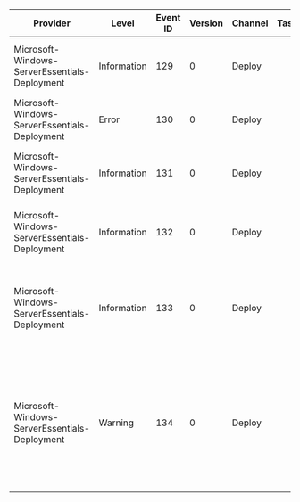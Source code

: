 Provider                                       |  Level        |  Event ID  |  Version  |  Channel  |  Task  |  Opcode  |  Keyword  |  Message
-----------------------------------------------|---------------|------------|-----------|-----------|--------|----------|-----------|------------------------------------------------------------------------------------------------------------------------------------------
Microsoft-Windows-ServerEssentials-Deployment  |  Information  |  129       |  0        |  Deploy   |        |          |           |  Essentials configuration wizard called PowerShell: {CmdletName}
Microsoft-Windows-ServerEssentials-Deployment  |  Error        |  130       |  0        |  Deploy   |        |          |           |  Unexpected error occured: {Message}
Microsoft-Windows-ServerEssentials-Deployment  |  Information  |  131       |  0        |  Deploy   |        |          |           |  Essentials configuration wizard entered page: {PageName}
Microsoft-Windows-ServerEssentials-Deployment  |  Information  |  132       |  0        |  Deploy   |        |          |           |  Essentials configuration wizard left page: {PageName}
Microsoft-Windows-ServerEssentials-Deployment  |  Information  |  133       |  0        |  Deploy   |        |          |           |  Essentials configuration wizard is canceled: {PageName}, and cancel type is: {Cancel}
Microsoft-Windows-ServerEssentials-Deployment  |  Warning      |  134       |  0        |  Deploy   |        |          |           |  Essentials configuration wizard fails to connect remotely, and it might because remote server is restarting. More information: {Message}